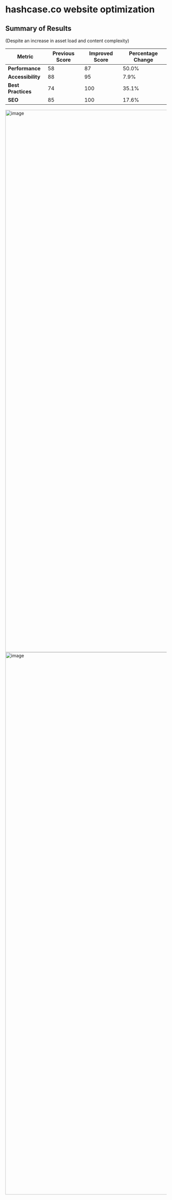 # hashcase.co website optimization

## Summary of Results
(Despite an increase in asset load and content complexity)

| Metric            | Previous Score | Improved Score | Percentage Change |
|-------------------|----------------|----------------|--------------------|
| **Performance**   | 58             | 87             | 50.0%              |
| **Accessibility** | 88             | 95             | 7.9%               | 
| **Best Practices**| 74             | 100            | 35.1%              |
| **SEO**           | 85             | 100            | 17.6%              |


<img width="1690" alt="image" src="https://github.com/user-attachments/assets/80f4dd7a-cff6-4f72-b9ef-4c58743f3077">
<img width="1690" alt="image" src="https://github.com/user-attachments/assets/0defa39e-32b1-41d8-bae1-927e7d2db8cd">
